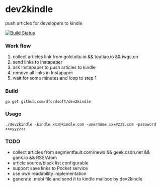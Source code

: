 # dev2kindle
push articles for developers to kindle

[![Build Status](https://secure.travis-ci.org/dfordsoft/dev2kindle.png)](https://travis-ci.org/dfordsoft/dev2kindle)

### Work flow
1. collect articles link from gold.xitu.io && toutiao.io && iwgc.cn
2. send links to Instapaper
3. ask Instapaper to push articles to kindle
4. remove all links in Instapaper
5. wait for some minutes and loop to step 1

### Build
`go get github.com/dfordsoft/dev2kindle`

### Usage
`./dev2kindle -kindle xxx@kindle.com -username xxx@zzz.com -password xxxyyyzzz`

### TODO
- collect articles from segmentfault.com/news && geek.csdn.net && gank.io && RSS/Atom
- article source/black list configurable
- support save links to Pocket service
- use own readability implementation
- generate .mobi file and send it to kindle mailbox by dev2kindle
